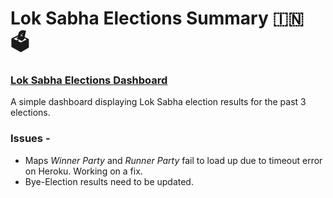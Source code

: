 # Lok Sabha Elections Summary 🇮🇳 🗳

### [Lok Sabha Elections Dashboard](https://indiapcstats.herokuapp.com)
A simple dashboard displaying Lok Sabha election results for the past 3 elections. 


### Issues -
 - Maps *Winner Party* and *Runner Party* fail to load up due to timeout error on Heroku. Working on a fix. 
 - Bye-Election results need to be updated. 
